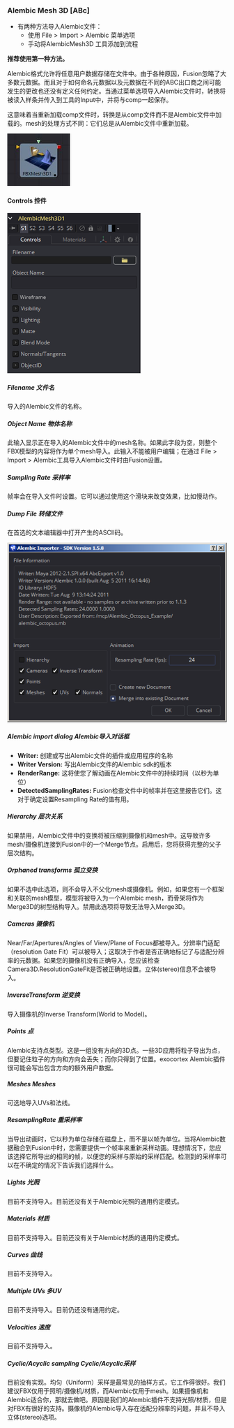 ### Alembic Mesh 3D [ABc]

- 有两种方法导入Alembic文件：
  - 使用 File > Import > Alembic 菜单选项
  - 手动将AlembicMesh3D 工具添加到流程

**推荐使用第一种方法。**

Alembic格式允许将任意用户数据存储在文件中。由于各种原因，Fusion忽略了大多数元数据。而且对于如何命名元数据以及元数据在不同的ABC出口商之间可能发生的更改也还没有定义任何约定。当通过菜单选项导入Alembic文件时，转换将被读入样条并传入到工具的Input中，并将与comp一起保存。

这意味着当重新加载comp文件时，转换是从comp文件而不是Alembic文件中加载的。mesh的处理方式不同：它们总是从Alembic文件中重新加载。

 ![ABc_tile](images/ABc_tile.jpg)

#### Controls 控件

![ABc_Controls](images/ABc_Controls.png)

##### Filename 文件名

导入的Alembic文件的名称。

##### Object Name 物体名称

此输入显示正在导入的Alembic文件中的mesh名称。如果此字段为空，则整个FBX模型的内容将作为单个mesh导入。此输入不能被用户编辑；在通过 File > Import > Alembic工具导入Alembic文件时由Fusion设置。

##### Sampling Rate 采样率

帧率会在导入文件时设置。它可以通过使用这个滑块来改变效果，比如慢动作。

##### Dump File 转储文件

在首选的文本编辑器中打开产生的ASCII码。

![ABc_dlg](images/ABc_dlg.png)

##### Alembic import dialog Alembic导入对话框

- **Writer:** 创建或写出Alembic文件的插件或应用程序的名称
- **Writer Version:** 写出Alembic文件的Alembic sdk的版本
- **RenderRange:** 这将使您了解动画在Alembic文件中的持续时间（以秒为单位）
- **DetectedSamplingRates:** Fusion检查文件中的帧率并在这里报告它们。这对于确定设置Resampling Rate的值有用。

##### Hierarchy 层次关系

如果禁用，Alembic文件中的变换将被压缩到摄像机和mesh中。这导致许多mesh/摄像机连接到Fusion中的一个Merge节点。启用后，您将获得完整的父子层次结构。

##### Orphaned transforms 孤立变换

如果不选中此选项，则不会导入不父化mesh或摄像机。例如，如果您有一个框架和关联的mesh模型，模型将被导入为一个Alembic mesh，而骨架将作为Merge3D的树型结构导入。禁用此选项将导致无法导入Merge3D。

##### Cameras 摄像机

Near/Far/Apertures/Angles of View/Plane of Focus都被导入。分辨率门适配（resolution Gate Fit）可以被导入；这取决于作者是否正确地标记了与适配分辨率的元数据。如果您的摄像机没有正确导入，您应该检查Camera3D.ResolutionGateFit是否被正确地设置。立体(stereo)信息不会被导入。

##### InverseTransform 逆变换

导入摄像机的Inverse Transform(World to Model)。

##### Points 点

Alembic支持点类型。这是一组没有方向的3D点。一些3D应用将粒子导出为点，但要记住粒子的方向和方向会丢失；而你只得到了位置。exocortex Alembic插件很可能会写出包含方向的额外用户数据。

##### Meshes Meshes

可选地导入UVs和法线。

##### ResamplingRate 重采样率

当导出动画时，它以秒为单位存储在磁盘上，而不是以帧为单位。当将Alembic数据融合到Fusion中时，您需要提供一个帧率来重新采样动画。理想情况下，您应该选择它所导出的相同的帧，以便您的采样与原始的采样匹配。检测到的采样率可以在不确定的情况下告诉我们选择什么。

##### Lights 光照

目前不支持导入。目前还没有关于Alembic光照的通用约定模式。

##### Materials 材质

目前不支持导入。目前还没有关于Alembic材质的通用约定模式。

##### Curves 曲线

目前不支持导入。

##### Multiple UVs 多UV

目前不支持导入。目前仍还没有通用约定。

##### Velocities 速度

目前不支持导入。

##### Cyclic/Acyclic sampling Cyclic/Acyclic采样

目前没有实现。均匀（Uniform）采样是最常见的抽样方式，它工作得很好。我们建议FBX仅用于照明/摄像机/材质，而Alembic仅用于mesh。如果摄像机和Alembic适合你，那就去做吧。原因是我们的Alembic插件不支持光照/材质，但是对FBX有很好的支持。摄像机的Alembic导入存在适配分辨率的问题，并且不导入立体(stereo)选项。